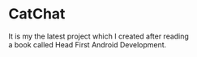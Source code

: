 # CatChat

It is my the latest project which I created after reading<br>
a book called Head First Android Development.